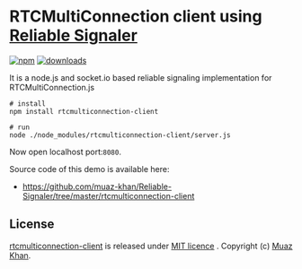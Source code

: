 # RTCMultiConnection client using [Reliable Signaler](https://github.com/muaz-khan/Reliable-Signaler)

[![npm](https://img.shields.io/npm/v/rtcmulticonnection-client.svg)](https://npmjs.org/package/rtcmulticonnection-client) [![downloads](https://img.shields.io/npm/dm/rtcmulticonnection-client.svg)](https://npmjs.org/package/rtcmulticonnection-client)

It is a node.js and socket.io based reliable signaling implementation for RTCMultiConnection.js

```
# install
npm install rtcmulticonnection-client

# run
node ./node_modules/rtcmulticonnection-client/server.js
```

Now open localhost port:`8080`.

Source code of this demo is available here:

* https://github.com/muaz-khan/Reliable-Signaler/tree/master/rtcmulticonnection-client

## License

[rtcmulticonnection-client](https://www.npmjs.org/package/rtcmulticonnection-client) is released under [MIT licence](https://www.webrtc-experiment.com/licence/) . Copyright (c) [Muaz Khan](https://plus.google.com/+MuazKhan).

